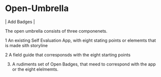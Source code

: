 # Open-Umbrella
| Add Badges |  

The open umbrella consists  of three componenets.

1 An existing Self Evaluation App, with eight stating points or elememts that is made sith storyline 

2 A field guide that corresponsds with the eight starting points 

3) A rudiments set of Open Badges, that meed to correspond with the app or the eight elelmemts. 
